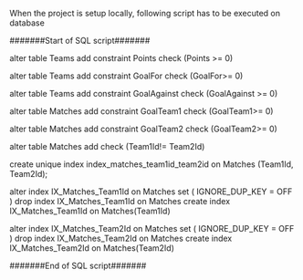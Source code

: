 When the project is setup locally, following script has to be executed on database

#######Start of SQL script#######

alter table Teams
  add constraint Points
      check (Points >= 0)

alter table Teams
  add constraint GoalFor
      check (GoalFor>= 0)

alter table Teams
  add constraint GoalAgainst
      check (GoalAgainst >= 0)

alter table Matches
  add constraint GoalTeam1
      check (GoalTeam1>= 0)

alter table Matches
  add constraint GoalTeam2
      check (GoalTeam2>= 0)


alter table Matches
add check (Team1Id!= Team2Id)

create unique index index_matches_team1id_team2id
on Matches (Team1Id, Team2Id);

alter index IX_Matches_Team1Id on Matches set ( IGNORE_DUP_KEY = OFF ) 
drop index IX_Matches_Team1Id on Matches
create index IX_Matches_Team1Id on Matches(Team1Id)

alter index IX_Matches_Team2Id on Matches set ( IGNORE_DUP_KEY = OFF )
drop index IX_Matches_Team2Id on Matches
create index IX_Matches_Team2Id on Matches(Team2Id)

#######End of SQL script#######

